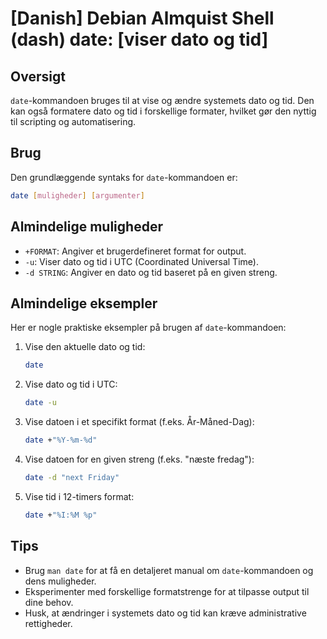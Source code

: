 # [Danish] Debian Almquist Shell (dash) date: [viser dato og tid]

## Oversigt
`date`-kommandoen bruges til at vise og ændre systemets dato og tid. Den kan også formatere dato og tid i forskellige formater, hvilket gør den nyttig til scripting og automatisering.

## Brug
Den grundlæggende syntaks for `date`-kommandoen er:

```bash
date [muligheder] [argumenter]
```

## Almindelige muligheder
- `+FORMAT`: Angiver et brugerdefineret format for output.
- `-u`: Viser dato og tid i UTC (Coordinated Universal Time).
- `-d STRING`: Angiver en dato og tid baseret på en given streng.

## Almindelige eksempler
Her er nogle praktiske eksempler på brugen af `date`-kommandoen:

1. Vise den aktuelle dato og tid:
   ```bash
   date
   ```

2. Vise dato og tid i UTC:
   ```bash
   date -u
   ```

3. Vise datoen i et specifikt format (f.eks. År-Måned-Dag):
   ```bash
   date +"%Y-%m-%d"
   ```

4. Vise datoen for en given streng (f.eks. "næste fredag"):
   ```bash
   date -d "next Friday"
   ```

5. Vise tid i 12-timers format:
   ```bash
   date +"%I:%M %p"
   ```

## Tips
- Brug `man date` for at få en detaljeret manual om `date`-kommandoen og dens muligheder.
- Eksperimenter med forskellige formatstrenge for at tilpasse output til dine behov.
- Husk, at ændringer i systemets dato og tid kan kræve administrative rettigheder.